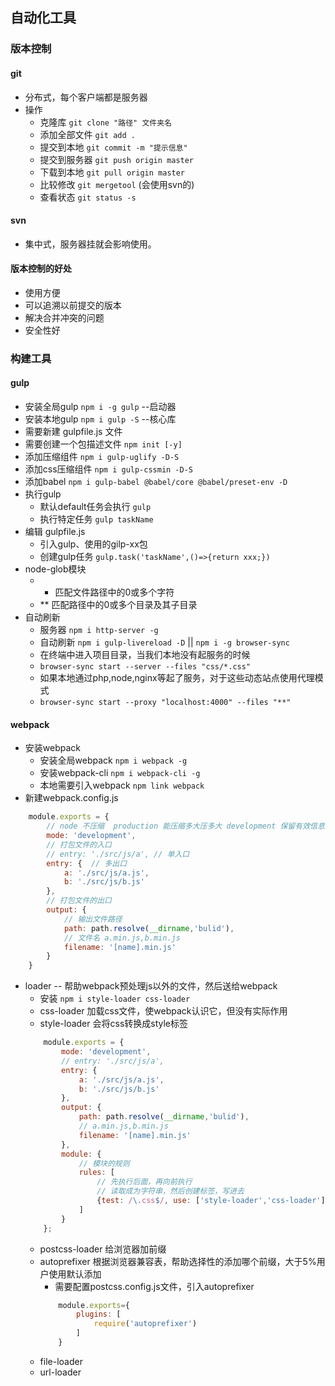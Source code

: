 ## 自动化工具

### 版本控制

#### git
* 分布式，每个客户端都是服务器
* 操作
    - 克隆库 `git clone "路径" 文件夹名`
    - 添加全部文件 `git add .`
    - 提交到本地 `git commit -m "提示信息" `
    - 提交到服务器 `git push origin master`
    - 下载到本地 `git pull origin master`
    - 比较修改 `git mergetool` (会使用svn的)
    - 查看状态 `git status -s`


#### svn
* 集中式，服务器挂就会影响使用。


#### 版本控制的好处
* 使用方便
* 可以追溯以前提交的版本
* 解决合并冲突的问题
* 安全性好



### 构建工具

#### gulp
* 安装全局gulp `npm i -g gulp`   --启动器
* 安装本地gulp `npm i gulp -S`   --核心库
* 需要新建 gulpfile.js 文件
* 需要创建一个包描述文件 `npm init [-y]`
* 添加压缩组件 `npm i gulp-uglify -D-S`
* 添加css压缩组件 `npm i gulp-cssmin -D-S`
* 添加babel `npm i gulp-babel @babel/core @babel/preset-env -D`
* 执行gulp 
    - 默认default任务会执行 `gulp`
    - 执行特定任务 `gulp taskName`
* 编辑 gulpfile.js
    - 引入gulp、使用的gilp-xx包
    - 创建gulp任务 `gulp.task('taskName',()=>{return xxx;})`
* node-glob模块
    - * 匹配文件路径中的0或多个字符
    - ** 匹配路径中的0或多个目录及其子目录
* 自动刷新
    - 服务器 `npm i http-server -g`
    - 自动刷新 `npm i gulp-livereload -D` || `npm i -g browser-sync`
    - 在终端中进入项目目录，当我们本地没有起服务的时候
    -   `browser-sync start --server --files "css/*.css"`
    - 如果本地通过php,node,nginx等起了服务，对于这些动态站点使用代理模式
    -   `browser-sync start --proxy "localhost:4000" --files "**"`


#### webpack

* 安装webpack 
    - 安装全局webpack `npm i webpack -g`
    - 安装webpack-cli `npm i webpack-cli -g`
    - 本地需要引入webpack `npm link webpack`
* 新建webpack.config.js
```javascript
    module.exports = {
        // node 不压缩  production 能压缩多大压多大 development 保留有效信息，会报错
        mode: 'development',
        // 打包文件的入口
        // entry: './src/js/a', // 单入口
        entry: {  // 多出口
            a: './src/js/a.js',
            b: './src/js/b.js'
        },
        // 打包文件的出口
        output: {
            // 输出文件路径
            path: path.resolve(__dirname,'bulid'),
            // 文件名 a.min.js,b.min.js
            filename: '[name].min.js'
        }
    }
```
* loader -- 帮助webpack预处理js以外的文件，然后送给webpack
    - 安装 `npm i style-loader css-loader`
    - css-loader 加载css文件，使webpack认识它，但没有实际作用
    - style-loader 会将css转换成style标签
    ```javascript
        module.exports = {
            mode: 'development',
            // entry: './src/js/a',
            entry: {
                a: './src/js/a.js',
                b: './src/js/b.js'
            },
            output: {
                path: path.resolve(__dirname,'bulid'),
                // a.min.js,b.min.js
                filename: '[name].min.js'
            },
            module: {
                // 模块的规则
                rules: [
                    // 先执行后面，再向前执行
                    // 读取成为字符串，然后创建标签，写进去
                    {test: /\.css$/, use: ['style-loader','css-loader']}
                ]
            }
        };
    ```
    - postcss-loader 给浏览器加前缀   
    - autoprefixer 根据浏览器兼容表，帮助选择性的添加哪个前缀，大于5%用户使用默认添加
        - 需要配置postcss.config.js文件，引入autoprefixer
        ```javascript
            module.exports={
                plugins: [
                    require('autoprefixer')
                ]
            }
        ```
    - file-loader 
    - url-loader
    









